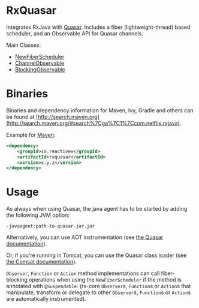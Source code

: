 # RxQuasar

Integrates RxJava with [Quasar](https://github.com/puniverse/quasar).
Includes a fiber (lightweight-thread) based scheduler, and an Observable API for Quasar channels.

Main Classes:

- [NewFiberScheduler](https://github.com/Netflix/RxJava/blob/master/rxjava-contrib/rxjava-quasar/src/main/java/rx/quasar/NewFiberScheduler.java)
- [ChannelObservable](https://github.com/Netflix/RxJava/blob/master/rxjava-contrib/rxjava-quasar/src/main/java/rx/quasar/ChannelObservable.java)
- [BlockingObservable](https://github.com/Netflix/RxJava/blob/master/rxjava-contrib/rxjava-quasar/src/main/java/rx/quasar/BlockingObservable.java)


# Binaries

Binaries and dependency information for Maven, Ivy, Gradle and others can be found at [http://search.maven.org](http://search.maven.org/#search%7Cga%7C1%7Ccom.netflix.rxjava).

Example for [Maven](http://search.maven.org/#search%7Cga%7C1%7Ca%3A%22rxjava-apache-http%22):

```xml
<dependency>
    <groupId>io.reactivex</groupId>
    <artifactId>rxquasar</artifactId>
    <version>x.y.z</version>
</dependency>
```

# Usage

As always when using Quasar, the java agent has to be started by adding the following JVM option:

```
-javaagent:path-to-quasar-jar.jar
```

Alternatively, you can use AOT instrumentation (see [the Quasar documentation](http://docs.paralleluniverse.co/quasar/#instrumentation)).

Or, if you're running in Tomcat, you can use the Quasar class loader (see [the Comsat documentation](http://docs.paralleluniverse.co/comsat/#enabling-comsat)).

`Observer`, `Function` or `Action` method implementations can call fiber-blocking operations when using the `NewFiberScheduler` if the method is annotated with `@Suspendable`.
(rx-core `Observer`s, `Function`s or `Action`s that manipulate, transform or delegate to other `Observer`s, `Function`s or `Action`s are automatically instrumented).

